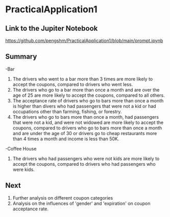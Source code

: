 # PracticalApplication1
## Link to the Jupiter Notebook
https://github.com/pengshm/PracticalApplication1/blob/main/prompt.ipynb

## Summary

-Bar
1. The drivers who went to a bar more than 3 times are more likely to accept the coupons, compared to drivers who went less.
2. The drivers who go to a bar more than once a month and are over the age of 25 are more likely to accept the coupons, compared to all others.
3. The acceptance rate of drivers who go to bars more than once a month is higher than divers who had passengers that were not a kid or had occupations other than farming, fishing, or forestry.
4. The drivers who go to bars more than once a month, had passengers that were not a kid, and were not widowed are more likely to accept the coupons, compared to drivers who go to bars more than once a month and are under the age of 30 or drivers go to cheap restaurants more than 4 times a month and income is less than 50K.

-Coffee House
1. The drivers who had passengers who were not kids are more likely to accept the coupons, compared to drivers who had passengers who were kids.

## Next
1. Further analysis on different coupon categories
2. Analysis on the influences of 'gender' and 'expiration' on coupon acceptance rate.
